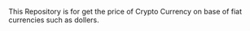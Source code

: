This Repository is for get the price of Crypto Currency on base of fiat currencies such as dollers.
